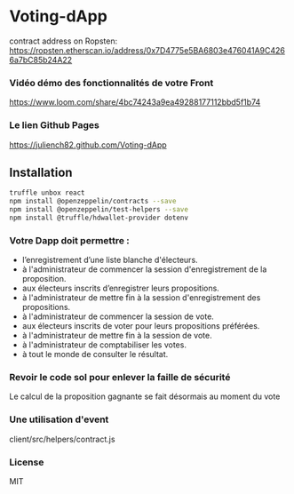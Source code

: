 # Voting-dApp

contract address on Ropsten: https://ropsten.etherscan.io/address/0x7D4775e5BA6803e476041A9C4266a7bC85b24A22

### Vidéo démo des fonctionnalités de votre Front

https://www.loom.com/share/4bc74243a9ea49288177112bbd5f1b74

### Le lien Github Pages

https://juliench82.github.com/Voting-dApp

## Installation

```sh
truffle unbox react
npm install @openzeppelin/contracts --save
npm install @openzeppelin/test-helpers --save
npm install @truffle/hdwallet-provider dotenv
```

### Votre Dapp doit permettre : 

- l’enregistrement d’une liste blanche d'électeurs.
- à l'administrateur de commencer la session d'enregistrement de la proposition.
- aux électeurs inscrits d’enregistrer leurs propositions.
- à l'administrateur de mettre fin à la session d'enregistrement des propositions.
- à l'administrateur de commencer la session de vote.
- aux électeurs inscrits de voter pour leurs propositions préférées.
- à l'administrateur de mettre fin à la session de vote.
- à l'administrateur de comptabiliser les votes.
- à tout le monde de consulter le résultat.

### Revoir le code sol pour enlever la faille de sécurité

Le calcul de la proposition gagnante se fait désormais au moment du vote

### Une utilisation d'event

client/src/helpers/contract.js

### License

MIT